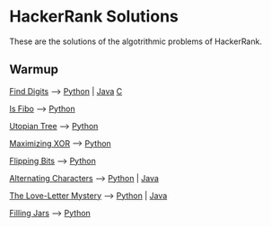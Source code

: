 # HackerRank Solutions

These are the solutions of the algotrithmic problems of HackerRank.

## Warmup

[Find Digits](https://www.hackerrank.com/challenges/find-digits) --> [Python](warmup/python2/find-digits.py) | [Java](warmup/java/Find_Digits.java) [C](warmup/c/find-digits.c)

[Is Fibo](https://www.hackerrank.com/challenges/is-fibo) --> [Python](warmup/python2/is-fibo.py)

[Utopian Tree](https://www.hackerrank.com/challenges/utopian-tree) --> [Python](warmup/python2/utopian-tree.py)

[Maximizing XOR](https://www.hackerrank.com/challenges/maximizing-xor) --> [Python](warmup/python2/maximizing-xor.py)

[Flipping Bits](https://www.hackerrank.com/challenges/flipping-bits) --> [Python](warmup/python2/flipping-bits.py)

[Alternating Characters](https://www.hackerrank.com/challenges/alternating-characters) --> [Python](warmup/python2/alternating-characters.py) | [Java](warmup/java/Alternating_Characters.java)

[The Love-Letter Mystery](https://www.hackerrank.com/challenges/the-love-letter-mystery) --> [Python](warmup/python2/the-love-letter-mystery.py) | [Java](warmup/java/The_Love_Letter_Mystery.java)

[Filling Jars](https://www.hackerrank.com/challenges/filling-jars) --> [Python](warmup/python2/filling-jars.py)
